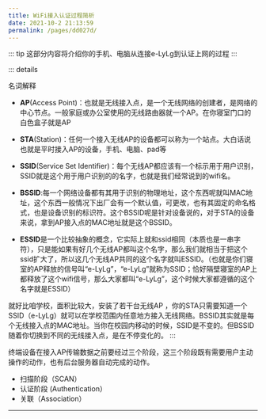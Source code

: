 ```yaml
---
title: WiFi接入认证过程简析
date: 2021-10-2 21:13:59
permalink: /pages/dd027d/
---
```




::: tip 
这部分内容将介绍你的手机、电脑从连接e-LyLg到认证上网的过程
:::

::: details











名词解释

- **AP**(Access Point)：也就是无线接入点，是一个无线网络的创建者，是网络的中心节点。一般家庭或办公室使用的无线路由器就一个AP。在你寝室门口的白色盒子就是AP
- **STA**(Station)：任何一个接入无线AP的设备都可以称为一个站点。大白话说也就是平时接入AP的设备，手机、电脑、pad等 
- **SSID**(Service Set Identifier)：每个无线AP都应该有一个标示用于用户识别，SSID就是这个用于用户识别的的名字，也就是我们经常说到的wifi名。

- **BSSID**:每一个网络设备都有其用于识别的物理地址，这个东西呢就叫MAC地址，这个东西一般情况下出厂会有一个默认值，可更改，也有其固定的命名格式，也是设备识别的标识符。这个BSSID呢是针对设备说的，对于STA的设备来说，拿到AP接入点的MAC地址就是这个BSSID。

- **ESSID**是一个比较抽象的概念，它实际上就和ssid相同（本质也是一串字符），只是能如果有好几个无线AP都叫这个名字，那么我们就相当于把这个ssid扩大了，所以这几个无线AP共同的这个名字就叫ESSID。（也就是你们寝室的AP释放的信号叫“e-LyLg”，“e-LyLg”就称为SSID；恰好隔壁寝室的AP上都释放了这个wifi信号，那么大家都叫“e-LyLg”，这个时候大家都遵循的这个名字就是ESSID）

就好比咱学校，面积比较大，安装了若干台无线AP ，你的STA只需要知道一个SSID（e-LyLg）就可以在学校范围内任意地方接入无线网络。BSSID其实就是每个无线接入点的MAC地址。当你在校园内移动的时候，SSID是不变的。但BSSID随着你切换到不同的无线接入点，是在不停变化的。
:::


终端设备在接入AP传输数据之前要经过三个阶段，这三个阶段既有需要用户主动操作的动作，也有后台服务器自动完成的动作。

- 扫描阶段（SCAN）
- 认证阶段 (Authentication）
- 关联（Association）


---------
